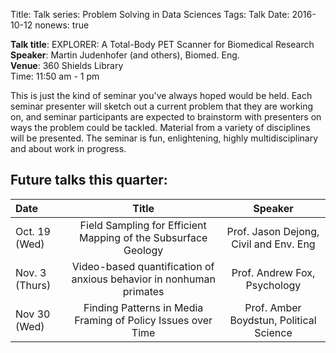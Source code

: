 Title: Talk series: Problem Solving in Data Sciences
Tags: Talk
Date: 2016-10-12 
nonews: true

__Talk title__: EXPLORER: A Total-Body PET Scanner for Biomedical Research   
__Speaker__: Martin Judenhofer (and others), Biomed. Eng.   
__Venue__: 360 Shields Library   
Time: 11:50 am - 1 pm   


This is just the kind of seminar you've always hoped would be held. Each seminar presenter will sketch out a current problem that they are working on, and seminar participants are expected to brainstorm with presenters on ways the problem could be tackled. Material from a variety of disciplines will be presented. The seminar is fun, enlightening, highly multidisciplinary and about work in progress.

## Future talks this quarter:
| Date | Title | Speaker | 
|:----|:-------:|:----------:|
| Oct. 19 (Wed) | Field Sampling for Efficient Mapping of the Subsurface Geology | Prof. Jason Dejong, Civil and Env. Eng  | 
| Nov. 3 (Thurs)| Video-based quantification of anxious behavior in nonhuman primates| Prof. Andrew Fox, Psychology   |
| Nov 30 (Wed) | Finding Patterns in Media Framing of Policy Issues over Time | Prof. Amber Boydstun, Political Science    |
